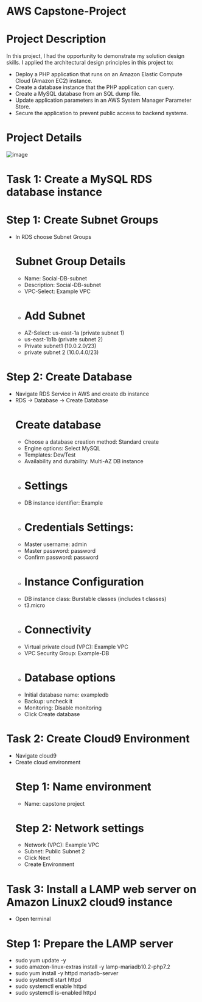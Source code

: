 # AWS Capstone-Project
# Project Description
In this project, I had the opportunity to demonstrate my solution design skills.
I applied the architectural design principles in this project to:
- Deploy a PHP application that runs on an Amazon Elastic Compute Cloud (Amazon EC2) instance.
- Create a database instance that the PHP application can query.
- Create a MySQL database from an SQL dump file.
- Update application parameters in an AWS System Manager Parameter Store.
- Secure the application to prevent public access to backend systems.
# Project Details
![image](https://github.com/moussa-sanou/Capstone-Project/assets/58495791/ed9283c3-3f60-45d1-807b-e38d249cd34c)
# Task 1: Create a MySQL RDS database instance
# Step 1: Create Subnet Groups
- In RDS choose Subnet Groups
    # Subnet Group Details
  - Name: Social-DB-subnet
  - Description: Social-DB-subnet
  - VPC-Select: Example VPC
  - # Add Subnet
  - AZ-Select: us-east-1a (private subnet 1)
  - us-east-1b1b (private subnet 2)
  - Private subnet1 (10.0.2.0/23)
  - private subnet 2 (10.0.4.0/23)
# Step 2: Create Database
- Navigate RDS Service in AWS and create db instance
- RDS -> Database -> Create Database
    # Create database
  - Choose a database creation method: Standard create
  - Engine options: Select MySQL
  - Templates: Dev/Test
  - Availability and durability: Multi-AZ DB instance
  - # Settings
  - DB instance identifier: Example
  - # Credentials Settings:
  - Master username: admin
  - Master password: password
  - Confirm password: password
  - # Instance Configuration
  - DB instance class: Burstable classes (includes t classes)
  - t3.micro
  - # Connectivity
  - Virtual private cloud (VPC): Example VPC
  - VPC Security Group: Example-DB
  - # Database options
  - Initial database name: exampledb
  - Backup: uncheck it
  - Monitoring: Disable monitoring
  - Click Create database
# Task 2: Create Cloud9 Environment
- Navigate cloud9
- Create cloud environment
    # Step 1: Name environment
  - Name: capstone project
   # Step 2: Network settings
  - Network (VPC): Example VPC
  - Subnet: Public Subnet 2
  - Click Next
  - Create Environment
# Task 3: Install a LAMP web server on Amazon Linux2 cloud9 instance
- Open terminal
 # Step 1: Prepare the LAMP server
 - sudo yum update -y
 - sudo amazon-linux-extras install -y lamp-mariadb10.2-php7.2
 - sudo yum install -y httpd mariadb-server
 - sudo systemctl start httpd
 - sudo systemctl enable httpd
 - sudo systemctl is-enabled httpd
      

      
  
    
    
    
    
     
    
    



